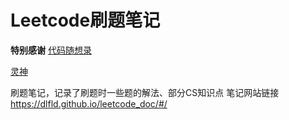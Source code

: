 # Leetcode刷题笔记

**特别感谢**
<a href="https://www.programmercarl.com/">代码随想录</a>

[灵神](https://space.bilibili.com/206214)

刷题笔记，记录了刷题时一些题的解法、部分CS知识点
笔记网站链接   https://dlfld.github.io/leetcode_doc/#/

